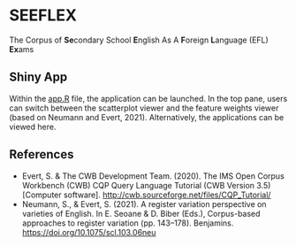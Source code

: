 # SEEFLEX
The Corpus of **Se**condary School **E**nglish As A **F**oreign **L**anguage (EFL) **Ex**ams

## Shiny App

Within the [app.R](app.R) file, the application can be launched. In the top pane, users can switch between the scatterplot viewer and the feature weights viewer (based on Neumann and Evert, 2021). Alternatively, the applications can be viewed here. 



## References

- Evert, S. & The CWB Development Team. (2020). The IMS Open Corpus Workbench (CWB) CQP Query Language Tutorial (CWB Version 3.5) [Computer software]. http://cwb.sourceforge.net/files/CQP_Tutorial/
- Neumann, S., & Evert, S. (2021). A register variation perspective on varieties of English. In E. Seoane & D. Biber (Eds.), Corpus-based approaches to register variation (pp. 143–178). Benjamins. https://doi.org/10.1075/scl.103.06neu